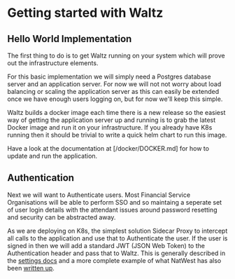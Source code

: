 # Getting started with Waltz

## Hello World Implementation

The first thing to do is to get Waltz running on your system which will prove out the infrastructure elements.

For this basic implementation we will simply need a Postgres database server and an application server.  For now we will not not worry about load balancing or scaling the application server as this can easily be extended once we have enough users logging on, but for now we'll keep this simple.

Waltz builds a docker image each time there is a new release so the easiest way of getting the application server up and running is to grab the latest Docker image and run it on your infrastructure.  If you already have K8s running then it should be trivial to write a quick helm chart to run this image.

Have a look at the documentation at [/docker/DOCKER.md] for how to update and run the application.


## Authentication

Next we will want to Authenticate users.  Most Financial Service Organisations will be able to perform SSO and so maintaing a seperate set of user login details with the attendant issues around password resetting and security can be abstracted away.

As we are deploying on K8s, the simplest solution Sidecar Proxy to intercept all calls to the application and use that to Authenticate the user.  If the user is signed in then we will add a standard JWT (JSON Web Token) to the Authentication header and pass that to Waltz. 
This is generally described in the [settings docs](https://github.com/finos/waltz/blob/master/docs/features/configuration/settings.md#security) and a more complete example of what NatWest has also been [written up](https://github.com/finos/waltz/blob/master/docs/integration/external-authentication/external-authentication.md). 
